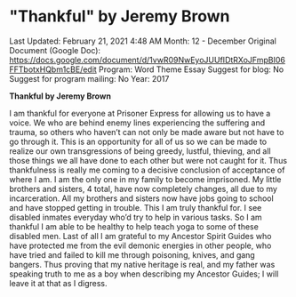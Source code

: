 # "Thankful" by Jeremy Brown

Last Updated: February 21, 2021 4:48 AM
Month: 12 - December
Original Document (Google Doc): https://docs.google.com/document/d/1vwR09NwEyoJUUfIDtRXoJFmpBI06FFTbotxHQbm1cBE/edit
Program: Word Theme Essay
Suggest for blog: No
Suggest for program mailing: No
Year: 2017

**Thankful by Jeremy Brown** 

I am thankful for everyone at Prisoner Express for allowing us to have a voice. We who are behind enemy lines experiencing the suffering and trauma, so others who haven’t can not only be made aware but not have to go through it. This is an opportunity for all of us so we can be made to realize our own transgressions of being greedy, lustful, thieving, and all those things we all have done to each other but were not caught for it. Thus thankfulness is really me coming to a decisive conclusion of acceptance of where I am. I am the only one in my family to become imprisoned. My little brothers and sisters, 4 total, have now completely changes, all due to my incarceration. All my brothers and sisters now have jobs going to school and have stopped getting in trouble. This I am truly thankful for. I see disabled inmates everyday who’d try to help in various tasks. So I am thankful I am able to be healthy to help teach yoga to some of these disabled men. Last of all I am grateful to my Ancestor Spirit Guides who have protected me from the evil demonic energies in other people, who have tried and failed to kill me through poisoning, knives, and gang bangers. Thus proving that my native heritage is real, and my father was speaking truth to me as a boy when describing my Ancestor Guides; I will leave it at that as I digress.